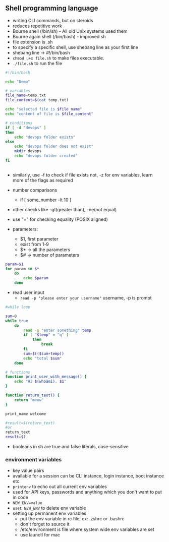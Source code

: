 ## Shell programming language
- writing CLI commands, but on steroids
- reduces repetitive work
- Bourne shell (/bin/sh) - All old Unix systems used them
- Bourne again shell (/bin/bash) - improved sh
- file extension is .sh
- to specify a specific shell, use shebang line as your first line
- shebang line → #!/bin/bash
- `chmod u+x file.sh` to make files executable.
- `./file.sh` to run the file
```bash
#!/bin/bash

echo "Demo"

# variables
file_name=temp.txt
file_content=$(cat temp.txt)

echo "selected file is $file_name"
echo "content of file is $file_content"

# conditions
if [ -d "devops" ]
then
	echo "devops folder exists"
else
	echo "devops folder does not exist"
	mkdir devops
	echo "devops folder created"
fi
			
```
- similarly, use -f to check if file exists not, -z for env variables, learn more of the flags as required

- number comparisons
	- if [ some_number -lt 10 ]
- other checks like -gt(greater than), -ne(not equal)
- use "=" for checking equality (POSIX aligned)
- parameters:	
	- $1, first parameter
	- exist from 1-9
	- $*  -> all the parameters
	- $#  -> number of parameters 
```bash
param=$1  
for param in $*
	do
		echo $param
	done
```
- read user input
	- `read -p "please enter your username"` username, -p is prompt
	
```bash
#while loop

sum=0
while true
	do
		read -p "enter something" temp
		if [ "$temp" = "q" ]
			then
				break
		fi
		sum=$(($sum+temp))
		echo "total $sum"
	done

```

```bash
# functions
function print_user_with_message() {
	echo "Hi $(whoami), $1"
}

function return_text() {
	return "meow"
}

print_name welcome

#result=$(return_text)
#or
return_text
result=$?
```
- booleans in sh are true and false literals, case-sensitive

### environment variables
- key value pairs
- available for a session can be CLI instance, login instance, boot instance etc.
- `printenv` to echo out all current env variables
- used for API keys, passwords and anything which you don't want to put in code
- `NEW_ENV=value`
- `uset NEW_ENV` to delete env variable
- setting up permanent env variables
	- put the env variable in rc file, ex: .zshrc or .bashrc
	- don't forget to source it
	- /etc/environment is file where system wide env variables are set
	- use launctl for mac


